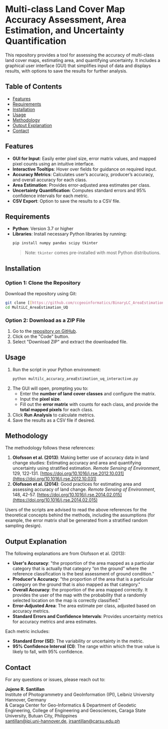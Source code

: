 # Multi-class Land Cover Map Accuracy Assessment, Area Estimation, and Uncertainty Quantification

This repository provides a tool for assessing the accuracy of multi-class land cover maps, estimating area, and quantifying uncertainty. It includes a graphical user interface (GUI) that simplifies input of data and displays results, with options to save the results for further analysis.

## Table of Contents
- [Features](#features)
- [Requirements](#requirements)
- [Installation](#installation)
- [Usage](#usage)
- [Methodology](#methodology)
- [Output Explanation](#output-explanation)
- [Contact](#contact)

## Features
- **GUI for Input**: Easily enter pixel size, error matrix values, and mapped pixel counts using an intuitive interface.
- **Interactive Tooltips**: Hover over fields for guidance on required input.
- **Accuracy Metrics**: Calculates user’s accuracy, producer’s accuracy, and overall accuracy for each class.
- **Area Estimation**: Provides error-adjusted area estimates per class.
- **Uncertainty Quantification**: Computes standard errors and 95% confidence intervals for each metric.
- **CSV Export**: Option to save the results to a CSV file.

## Requirements
- **Python**: Version 3.7 or higher
- **Libraries**: Install necessary Python libraries by running:
  ```bash
  pip install numpy pandas scipy tkinter
  ```
  > Note: `tkinter` comes pre-installed with most Python distributions.

## Installation
### Option 1: Clone the Repository

Download the repository using Git:

```bash
git clone [[https://github.com/ccgeoinformatics/BinaryLC_AreaEstimation_UQ](https://github.com/ccgeoinformatics/MultiLC_AreaEstimation_UQ)
cd MultiLC_AreaEstimation_UQ
```
### Option 2: Download as a ZIP File
1. Go to the [repository on GitHub](https://github.com/ccgeoinformatics/MultiLC_AreaEstimation_UQ).
2. Click on the "Code" button.
3. Select "Download ZIP" and extract the downloaded file.

## Usage
1. Run the script in your Python environment:
   ```bash
   python multilc_accuracy_areaEstimation_uq_interactive.py
   ```
2. The GUI will open, prompting you to:
   - Enter the **number of land cover classes** and configure the matrix.
   - Input the **pixel size**.
   - Fill out the **error matrix** with counts for each class, and provide the **total mapped pixels** for each class.
3. Click **Run Analysis** to calculate metrics.
4. Save the results as a CSV file if desired.

## Methodology
The methodology follows these references:
1. **Olofsson et al. (2013)**: Making better use of accuracy data in land change studies: Estimating accuracy and area and quantifying uncertainty using stratified estimation. *Remote Sensing of Environment*, 129, 122-131.
   [https://doi.org/10.1016/j.rse.2012.10.031](https://doi.org/10.1016/j.rse.2012.10.031)
2. **Olofsson et al. (2014)**: Good practices for estimating area and assessing accuracy of land change. *Remote Sensing of Environment*, 148, 42-57.
   [https://doi.org/10.1016/j.rse.2014.02.015](https://doi.org/10.1016/j.rse.2014.02.015)
   
Users of the scripts are advised to read the above references for the theoretical concepts behind the methods, including the assumptions (for example, the error matrix shall be generated from a stratified random sampling design).

## Output Explanation

The following explanations are from Olofsson et al. (2013):
- **User's Accuracy**: "the proportion of the area mapped as a particular category that is actually that category “on the ground” where the reference classification is the best assessment of ground condition."
- **Producer's Accuracy**: "the proportion of the area that is a particular category on the ground that is also mapped as that category."
- **Overall Accuracy**: the proportion of the area mapped correctly. It provides the user of the map with the probability that a randomly selected location on the map is correctly classified."
- **Error-Adjusted Area**: The area estimate per class, adjusted based on accuracy metrics.
- **Standard Errors and Confidence Intervals**: Provides uncertainty metrics for accuracy metrics and area estimates.

Each metric includes:
- **Standard Error (SE)**: The variability or uncertainty in the metric.
- **95% Confidence Interval (CI)**: The range within which the true value is likely to fall, with 95% confidence.

## Contact
For any questions or issues, please reach out to:

**Jojene R. Santillan**  
Institute of Photogrammetry and GeoInformation (IPI), Leibniz University Hannover, Germany  
& Caraga Center for Geo-Informatics & Department of Geodetic Engineering, College of Engineering and Geosciences, Caraga State University, Butuan City, Philippines  
santillan@ipi.uni-hannover.de, jrsantillan@carsu.edu.ph
